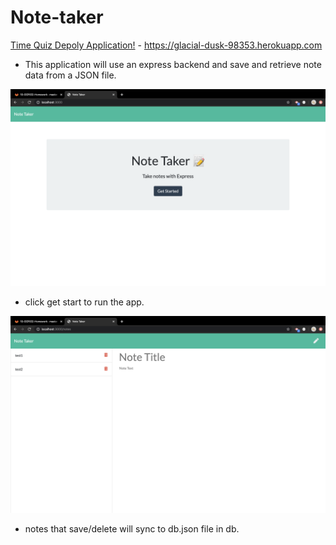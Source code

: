 # Note-taker

[Time Quiz Depoly Application!](https://glacial-dusk-98353.herokuapp.com) - https://glacial-dusk-98353.herokuapp.com

* This application will use an express backend and save and retrieve note data from a JSON file.
<img src="public/assets/loadingpage.png">

* click get start to run the app.

<img src="public/assets/notetaker.png">

* notes that save/delete will sync to db.json file in db.
